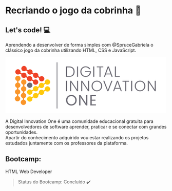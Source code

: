 # Recriando o jogo da cobrinha 🚀

## Let's code! :computer:
 Aprendendo a desenvolver de forma simples com @SpruceGabriela o clássico jogo da cobrinha utilizando HTML, CSS e JavaScript.










<img src="img/logo-dio.png" >

A Digital Innovation One é uma comunidade educacional gratuita para desenvolvedores de software aprender, praticar e se conectar com grandes oportunidades.<br>
Apartir do conhecimento adquirido vou estar realizando os projetos estudados juntamente com os professores da plataforma.

## Bootcamp: 
HTML Web Developer 

> Status do Bootcamp: Concluído :heavy_check_mark:


<!--
> Status do Projeto: Concluido :heavy_check_mark:

> Status do Projeto: Em desenvolvimento :warning:-->